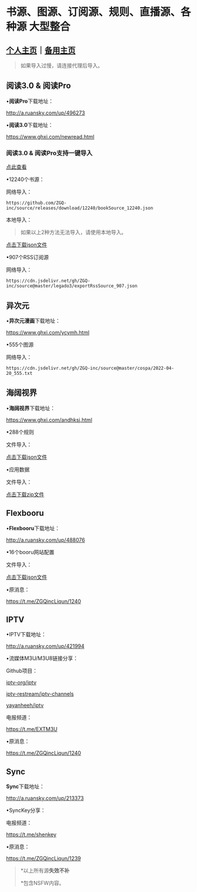 # 书源、图源、订阅源、规则、直播源、各种源 大型整合

## [个人主页](https://zgq-inc.github.io/homepage/)｜[备用主页](https://zgq-inc.github.io/ZGQ-inc/)

> 如果导入过慢，请连接代理后导入。
## 阅读3.0 & 阅读Pro

•**阅读Pro**下载地址：

http://a.ruansky.com/up/496273

•**阅读3.0**下载地址：

https://www.ghxi.com/newread.html

### 阅读3.0 & 阅读Pro支持一键导入

[点此查看](https://zgq-inc.github.io/source/import.html)

•12240个书源：

网络导入：

`https://github.com/ZGQ-inc/source/releases/download/12240/bookSource_12240.json`

本地导入：

> 如果以上2种方法无法导入，请使用本地导入。

[点击下载json文件](https://github.com/ZGQ-inc/source/releases/download/12240/bookSource_12240.json)

•907个RSS订阅源

网络导入：

`https://cdn.jsdelivr.net/gh/ZGQ-inc/source@master/legado3/exportRssSource_907.json`

## 异次元

•**异次元漫画**下载地址：

https://www.ghxi.com/ycymh.html

•555个图源

网络导入：

`https://cdn.jsdelivr.net/gh/ZGQ-inc/source@master/cospa/2022-04-20_555.txt`

## 海阔视界

•**海阔视界**下载地址：

https://www.ghxi.com/andhksj.html

•288个规则

文件导入：

[点击下载json文件](https://github.com/ZGQ-inc/source/releases/download/288/share-home-rules_288.json)

•应用数据

文件导入：

[点击下载zip文件](https://github.com/ZGQ-inc/source/releases/download/288/hiker_data.zip)

## Flexbooru

•**Flexbooru**下载地址：

http://a.ruansky.com/up/488076

•16个booru网站配置

文件导入：

[点击下载json文件](https://github.com/ZGQ-inc/source/releases/download/16/boorus_16.json)

•原消息：

https://t.me/ZGQincLiqun/1240

## IPTV

•IPTV下载地址：

http://a.ruansky.com/up/421994

•流媒体M3U/M3U8链接分享：

Github项目：

[iptv-org/iptv](https://github.com/iptv-org/iptv)

[iptv-restream/iptv-channels](https://github.com/iptv-restream/iptv-channels)

[yayanheeh/iptv](https://github.com/yayanheeh/iptv)

电报频道：

https://t.me/EXTM3U

•原消息：

https://t.me/ZGQincLiqun/1240

## Sync

**Sync**下载地址：

http://a.ruansky.com/up/213373

•SyncKey分享：

电报频道：

https://t.me/shenkey

•原消息：

https://t.me/ZGQincLiqun/1239

> *以上所有源**失效不补**
> 
> *包含NSFW内容。